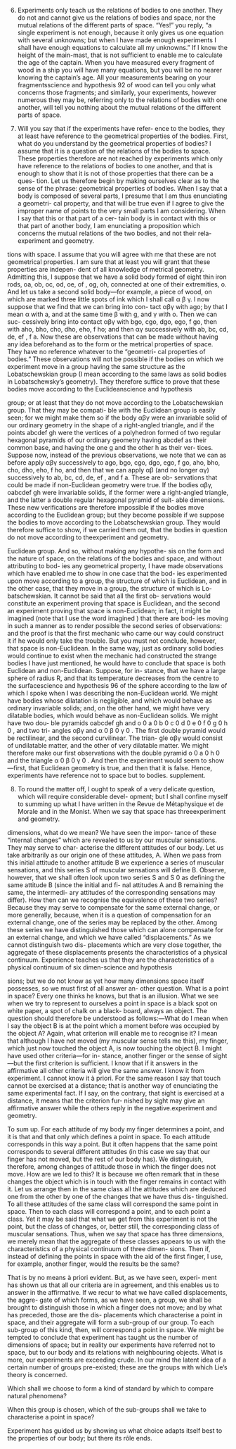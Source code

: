 6. Experiments only teach us the relations of bodies to one another. They do not and cannot give us the
relations of bodies and space, nor the mutual relations
of the different parts of space. “Yes!” you reply, “a single experiment is not enough, because it only gives us
one equation with several unknowns; but when I have made enough experiments I shall have enough equations
to calculate all my unknowns.” If I know the height of the
main-mast, that is not sufficient to enable me to calculate
the age of the captain. When you have measured every
fragment of wood in a ship you will have many equations, but you will be no nearer knowing the captain’s
age. All your measurements bearing on your fragmentsscience and hypothesis
92
of wood can tell you only what concerns those fragments;
and similarly, your experiments, however numerous they
may be, referring only to the relations of bodies with one
another, will tell you nothing about the mutual relations
of the different parts of space.

7. Will you say that if the experiments have refer-
ence to the bodies, they at least have reference to the
geometrical properties of the bodies. First, what do you
understand by the geometrical properties of bodies? I
assume that it is a question of the relations of the bodies
to space. These properties therefore are not reached by
experiments which only have reference to the relations of
bodies to one another, and that is enough to show that
it is not of those properties that there can be a ques-
tion. Let us therefore begin by making ourselves clear
as to the sense of the phrase: geometrical properties of
bodies. When I say that a body is composed of several
parts, I presume that I am thus enunciating a geometri-
cal property, and that will be true even if I agree to give
the improper name of points to the very small parts I am
considering. When I say that this or that part of a cer-
tain body is in contact with this or that part of another
body, I am enunciating a proposition which concerns the
mutual relations of the two bodies, and not their rela-experiment and geometry.

tions with space. I assume that you will agree with me
that these are not geometrical properties. I am sure that
at least you will grant that these properties are indepen-
dent of all knowledge of metrical geometry. Admitting
this, I suppose that we have a solid body formed of eight
thin iron rods, oa, ob, oc, od, oe, of , og, oh, connected
at one of their extremities, o. And let us take a second
solid body—for example, a piece of wood, on which are
marked three little spots of ink which I shall call α β γ.
I now suppose that we find that we can bring into con-
tact αβγ with ago; by that I mean α with a, and at the
same time β with g, and γ with o. Then we can suc-
cessively bring into contact αβγ with bgo, cgo, dgo, ego,
f go, then with aho, bho, cho, dho, eho, f ho; and then
αγ successively with ab, bc, cd, de, ef , f a. Now these are
observations that can be made without having any idea
beforehand as to the form or the metrical properties of
space. They have no reference whatever to the “geometri-
cal properties of bodies.” These observations will not be
possible if the bodies on which we experiment move in a
group having the same structure as the Lobatschewskian
group (I mean according to the same laws as solid bodies
in Lobatschewsky’s geometry). They therefore suffice to
prove that these bodies move according to the Euclideanscience and hypothesis

group; or at least that they do not move according to
the Lobatschewskian group. That they may be compati-
ble with the Euclidean group is easily seen; for we might
make them so if the body αβγ were an invariable solid
of our ordinary geometry in the shape of a right-angled
triangle, and if the points abcdef gh were the vertices of
a polyhedron formed of two regular hexagonal pyramids
of our ordinary geometry having abcdef as their common
base, and having the one g and the other h as their ver-
tices. Suppose now, instead of the previous observations,
we note that we can as before apply αβγ successively
to ago, bgo, cgo, dgo, ego, f go, aho, bho, cho, dho, eho,
f ho, and then that we can apply αβ (and no longer αγ)
successively to ab, bc, cd, de, ef , and f a. These are ob-
servations that could be made if non-Euclidean geometry
were true. If the bodies αβγ, oabcdef gh were invariable
solids, if the former were a right-angled triangle, and
the latter a double regular hexagonal pyramid of suit-
able dimensions. These new verifications are therefore
impossible if the bodies move according to the Euclidean
group; but they become possible if we suppose the bodies
to move according to the Lobatschewskian group. They
would therefore suffice to show, if we carried them out,
that the bodies in question do not move according to theexperiment and geometry.

Euclidean group. And so, without making any hypothe-
sis on the form and the nature of space, on the relations
of the bodies and space, and without attributing to bod-
ies any geometrical property, I have made observations
which have enabled me to show in one case that the bod-
ies experimented upon move according to a group, the
structure of which is Euclidean, and in the other case,
that they move in a group, the structure of which is Lo-
batschewskian. It cannot be said that all the first ob-
servations would constitute an experiment proving that
space is Euclidean, and the second an experiment proving
that space is non-Euclidean; in fact, it might be imagined
(note that I use the word imagined ) that there are bod-
ies moving in such a manner as to render possible the
second series of observations: and the proof is that the
first mechanic who came our way could construct it if he
would only take the trouble. But you must not conclude,
however, that space is non-Euclidean. In the same way,
just as ordinary solid bodies would continue to exist when
the mechanic had constructed the strange bodies I have
just mentioned, he would have to conclude that space
is both Euclidean and non-Euclidean. Suppose, for in-
stance, that we have a large sphere of radius R, and that
its temperature decreases from the centre to the surfacescience and hypothesis
96
of the sphere according to the law of which I spoke when I
was describing the non-Euclidean world. We might have
bodies whose dilatation is negligible, and which would
behave as ordinary invariable solids; and, on the other
hand, we might have very dilatable bodies, which would
behave as non-Euclidean solids. We might have two dou-
ble pyramids oabcdef gh and o 0 a 0 b 0 c 0 d 0 e 0 f 0 g 0 h 0 , and two tri-
angles αβγ and α 0 β 0 γ 0 . The first double pyramid would
be rectilinear, and the second curvilinear. The trian-
gle αβγ would consist of undilatable matter, and the
other of very dilatable matter. We might therefore make
our first observations with the double pyramid o 0 a 0 h 0 and
the triangle α 0 β 0 γ 0 .
And then the experiment would seem to show—first,
that Euclidean geometry is true, and then that it is false.
Hence, experiments have reference not to space but to
bodies.
supplement.

8. To round the matter off, I ought to speak of a very
delicate question, which will require considerable devel-
opment; but I shall confine myself to summing up what I
have written in the Revue de Métaphysique et de Morale
and in the Monist. When we say that space has threeexperiment and geometry.


dimensions, what do we mean? We have seen the impor-
tance of these “internal changes” which are revealed to
us by our muscular sensations. They may serve to char-
acterise the different attitudes of our body. Let us take
arbitrarily as our origin one of these attitudes, A. When
we pass from this initial attitude to another attitude B
we experience a series of muscular sensations, and this
series S of muscular sensations will define B. Observe,
however, that we shall often look upon two series S and S 0
as defining the same attitude B (since the initial and fi-
nal attitudes A and B remaining the same, the intermedi-
ary attitudes of the corresponding sensations may differ).
How then can we recognise the equivalence of these two
series? Because they may serve to compensate for the
same external change, or more generally, because, when
it is a question of compensation for an external change,
one of the series may be replaced by the other. Among
these series we have distinguished those which can alone
compensate for an external change, and which we have
called “displacements.” As we cannot distinguish two dis-
placements which are very close together, the aggregate
of these displacements presents the characteristics of a
physical continuum. Experience teaches us that they are
the characteristics of a physical continuum of six dimen-science and hypothesis

sions; but we do not know as yet how many dimensions
space itself possesses, so we must first of all answer an-
other question. What is a point in space? Every one
thinks he knows, but that is an illusion. What we see
when we try to represent to ourselves a point in space is
a black spot on white paper, a spot of chalk on a black-
board, always an object. The question should therefore
be understood as follows:—What do I mean when I say
the object B is at the point which a moment before was
occupied by the object A? Again, what criterion will
enable me to recognise it? I mean that although I have
not moved (my muscular sense tells me this), my finger,
which just now touched the object A, is now touching
the object B. I might have used other criteria—for in-
stance, another finger or the sense of sight—but the first
criterion is sufficient. I know that if it answers in the
affirmative all other criteria will give the same answer. I
know it from experiment. I cannot know it à priori. For
the same reason I say that touch cannot be exercised at
a distance; that is another way of enunciating the same
experimental fact. If I say, on the contrary, that sight is
exercised at a distance, it means that the criterion fur-
nished by sight may give an affirmative answer while the
others reply in the negative.experiment and geometry.

To sum up. For each attitude of my body my finger
determines a point, and it is that and that only which
defines a point in space. To each attitude corresponds
in this way a point. But it often happens that the same
point corresponds to several different attitudes (in this
case we say that our finger has not moved, but the rest of
our body has). We distinguish, therefore, among changes
of attitude those in which the finger does not move. How
are we led to this? It is because we often remark that in
these changes the object which is in touch with the finger
remains in contact with it. Let us arrange then in the
same class all the attitudes which are deduced one from
the other by one of the changes that we have thus dis-
tinguished. To all these attitudes of the same class will
correspond the same point in space. Then to each class
will correspond a point, and to each point a class. Yet it
may be said that what we get from this experiment is not
the point, but the class of changes, or, better still, the
corresponding class of muscular sensations. Thus, when
we say that space has three dimensions, we merely mean
that the aggregate of these classes appears to us with the
characteristics of a physical continuum of three dimen-
sions. Then if, instead of defining the points in space
with the aid of the first finger, I use, for example, another finger, would the results be the same? 

That is by no means à priori evident. But, as we have seen, experi-
ment has shown us that all our criteria are in agreement,
and this enables us to answer in the affirmative. If we
recur to what we have called displacements, the aggre-
gate of which forms, as we have seen, a group, we shall
be brought to distinguish those in which a finger does
not move; and by what has preceded, those are the dis-
placements which characterise a point in space, and their
aggregate will form a sub-group of our group. To each
sub-group of this kind, then, will correspond a point in
space. We might be tempted to conclude that experiment
has taught us the number of dimensions of space; but in
reality our experiments have referred not to space, but
to our body and its relations with neighbouring objects.
What is more, our experiments are exceeding crude. In
our mind the latent idea of a certain number of groups
pre-existed; these are the groups with which Lie’s theory
is concerned. 

Which shall we choose to form a kind of
standard by which to compare natural phenomena? 

When this group is chosen, which of the sub-groups shall
we take to characterise a point in space?

Experiment has guided us by showing us what choice adapts itself best to the properties of our body; but there its rôle ends.

